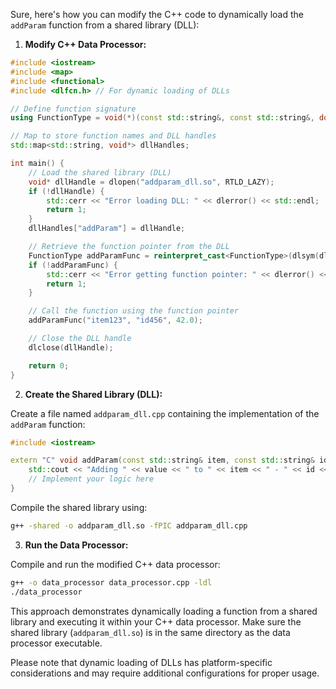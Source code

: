 Sure, here's how you can modify the C++ code to dynamically load the `addParam` function from a shared library (DLL):

1. **Modify C++ Data Processor:**

```cpp
#include <iostream>
#include <map>
#include <functional>
#include <dlfcn.h> // For dynamic loading of DLLs

// Define function signature
using FunctionType = void(*)(const std::string&, const std::string&, double);

// Map to store function names and DLL handles
std::map<std::string, void*> dllHandles;

int main() {
    // Load the shared library (DLL)
    void* dllHandle = dlopen("addparam_dll.so", RTLD_LAZY);
    if (!dllHandle) {
        std::cerr << "Error loading DLL: " << dlerror() << std::endl;
        return 1;
    }
    dllHandles["addParam"] = dllHandle;

    // Retrieve the function pointer from the DLL
    FunctionType addParamFunc = reinterpret_cast<FunctionType>(dlsym(dllHandle, "addParam"));
    if (!addParamFunc) {
        std::cerr << "Error getting function pointer: " << dlerror() << std::endl;
        return 1;
    }

    // Call the function using the function pointer
    addParamFunc("item123", "id456", 42.0);

    // Close the DLL handle
    dlclose(dllHandle);

    return 0;
}
```

2. **Create the Shared Library (DLL):**

Create a file named `addparam_dll.cpp` containing the implementation of the `addParam` function:

```cpp
#include <iostream>

extern "C" void addParam(const std::string& item, const std::string& id, double value) {
    std::cout << "Adding " << value << " to " << item << " - " << id << " using DLL" << std::endl;
    // Implement your logic here
}
```

Compile the shared library using:

```bash
g++ -shared -o addparam_dll.so -fPIC addparam_dll.cpp
```

3. **Run the Data Processor:**

Compile and run the modified C++ data processor:

```bash
g++ -o data_processor data_processor.cpp -ldl
./data_processor
```

This approach demonstrates dynamically loading a function from a shared library and executing it within your C++ data processor. Make sure the shared library (`addparam_dll.so`) is in the same directory as the data processor executable.

Please note that dynamic loading of DLLs has platform-specific considerations and may require additional configurations for proper usage.